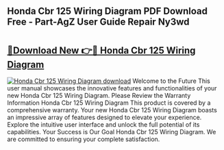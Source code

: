 ## Honda Cbr 125 Wiring Diagram PDF Download Free - Part-AgZ User Guide Repair Ny3wd

# <h2><a href="http://dfl1xj.blite.top/?on=Honda+Cbr+125+Wiring+Diagram">🔗Download New 👉🔴 Honda Cbr 125 Wiring Diagram</a></h2>

[![Honda Cbr 125 Wiring Diagram download](https://i.imgur.com/lujVjoI.png)](http://dfl1xj.blite.top/?on=Honda+Cbr+125+Wiring+Diagram)
Welcome to the Future This user manual showcases the innovative features and functionalities of your new Honda Cbr 125 Wiring Diagram. Please Review the Warranty Information Honda Cbr 125 Wiring Diagram This product is covered by a comprehensive warranty. Your new Honda Cbr 125 Wiring Diagram boasts an impressive array of features designed to elevate your experience. Explore the intuitive user interface and unlock the full potential of its capabilities. Your Success is Our Goal Honda Cbr 125 Wiring Diagram. We are committed to ensuring your complete satisfaction.
